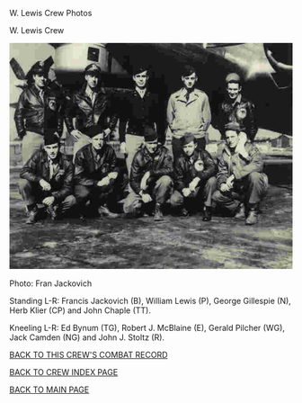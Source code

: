 
W. Lewis Crew Photos






 




W. Lewis Crew  
  

![](LewisW.jpg)  

Photo: Fran Jackovich  

Standing L-R: Francis Jackovich (B), William Lewis (P), George Gillespie (N), Herb Klier (CP) and John Chaple (TT).  

Kneeling L-R: Ed Bynum (TG), Robert J. McBlaine (E), Gerald Pilcher (WG), Jack Camden (NG) and John J. Stoltz (R).  
  

[BACK TO THIS CREW'S COMBAT RECORD](ValorToVictory/crews/.md)  

[BACK TO CREW INDEX PAGE](ValorToVictory/000crews.md)  

[BACK TO MAIN PAGE](ValorToVictory/index.html)



